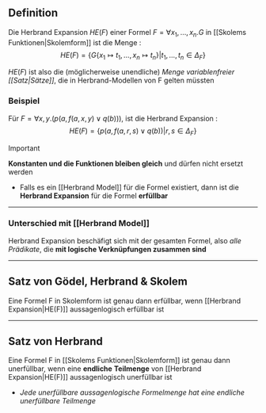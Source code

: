 ## Definition

Die Herbrand Expansion $HE(F)$ einer Formel $F=\forall x_{1},\dots,x_{n}.G$ in [[Skolems Funktionen|Skolemform]] ist die Menge :
$$HE(F)=\{ G\{ x_{1} \mapsto t_{1},\dots,x_{n} \mapsto t_{n} \}| t_{1},\dots,t_{n} \in \Delta_{F} \}$$

$HE(F)$ ist also die (möglicherweise unendliche) *Menge variablenfreier [[Satz|Sätze]]*, die in
Herbrand-Modellen von F gelten müssten
### Beispiel 
Für $F= \forall x,y.(p(a,f(a,x,y) \lor q(b)))$, ist die Herbrand Expansion :
$$
HE(F)=\{ p(a,f(a, r, s) \lor q(b)) | r,s \in \Delta_{F}\}
$$
>[!Important]
>**Konstanten und die Funktionen bleiben gleich** und dürfen nicht ersetzt werden
>- Falls es ein [[Herbrand Model]] für die Formel existiert, dann ist die **Herbrand Expansion** für die Formel **erfüllbar**

---
### Unterschied mit [[Herbrand Model]]
Herbrand Expansion beschäfigt sich mit der gesamten Formel, also *alle Prädikate*, die **mit logische Verknüpfungen zusammen sind** 


---

## Satz von Gödel, Herbrand & Skolem
Eine Formel F in Skolemform ist genau dann erfüllbar, wenn [[Herbrand Expansion|HE(F)]] aussagenlogisch erfüllbar ist

---
## Satz von Herbrand 
Eine Formel F in [[Skolems Funktionen|Skolemform]] ist genau dann unerfüllbar, wenn eine **endliche**
**Teilmenge** von [[Herbrand Expansion|HE(F)]] aussagenlogisch unerfüllbar ist
- *Jede unerfüllbare aussagenlogische Formelmenge hat eine endliche unerfüllbare Teilmenge*

